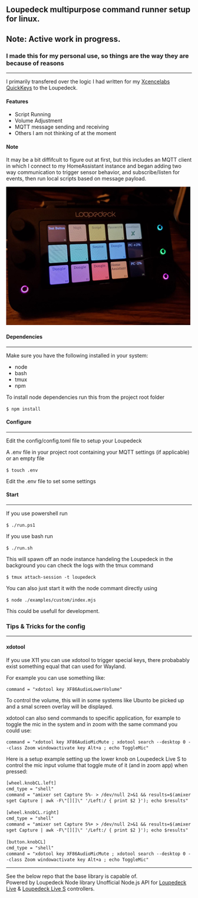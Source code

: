 ## Loupedeck multipurpose command runner setup for linux.

## Note: Active work in progress.  
### I made this for my personal use, so things are the way they are because of reasons

---
I primarily transfered over the logic I had written for my [Xcencelabs QuickKeys](https://github.com/instance-id/quick-keys-app) to the Loupedeck.

#### Features
* Script Running  
* Volume Adjustment
* MQTT message sending and receiving  
* Others I am not thinking of at the moment  

#### Note
It may be a bit diffifcult to figure out at first, but this includes an MQTT client in which I connect to my HomeAssistant instance and began adding two way communication to trigger sensor behavior, and subscribe/listen for events, then run local scripts based on message payload.

<img src="docs/loupedeck_linux.jpg"  width="500" >


#### Dependencies
---
 Make sure you have the following installed in your system:

* node
* bash
* tmux
* npm

To install node dependencies run this from the project root folder

`$ npm install`

#### Configure

---

Edit the config/config.toml file to setup your Loupedeck



A .env file in your project root containing your MQTT settings (if applicable) or an empty file  

`$ touch .env`

Edit the .env file to set some settings



#### Start
---

If you use powershell run

`$ ./run.ps1`

If you use bash run

`$ ./run.sh`

This will spawn off an node instance handeling the Loupedeck in the background
you can check the logs with the tmux command

`$ tmux attach-session -t loupedeck`

You can also just start it with the node commant directly using

`$ node ./examples/custom/index.mjs`

This could be usefull for development.


### Tips & Tricks for the config

---

#### xdotool

If you use X11 you can use xdotool to trigger special keys, there probabably exist something equal that can used for Wayland.

For example you can use something like:

```
command = "xdotool key XF86AudioLowerVolume"
```

To control the volume, this will in some systems like Ubunto be picked up and a smal screen overlay will be displayed. 

xdotool can also send commands to specific application, for example to toggle the mic in the system and in zoom with the same command you could use:

```
command = "xdotool key XF86AudioMicMute ; xdotool search --desktop 0 --class Zoom windowactivate key Alt+a ; echo ToggleMic"
```

Here is a setup example setting up the lower knob on Loupedeck Live S to control the mic input volume that toggle mute of it (and in zoom app) when pressed:

```
[wheel.knobCL.left]
cmd_type = "shell"
command = "amixer set Capture 5%- > /dev/null 2>&1 && results=$(amixer sget Capture | awk -F\"[][]\" '/Left:/ { print $2 }'); echo $results"

[wheel.knobCL.right]
cmd_type = "shell"
command = "amixer set Capture 5%+ > /dev/null 2>&1 && results=$(amixer sget Capture | awk -F\"[][]\" '/Left:/ { print $2 }'); echo $results"

[button.knobCL]
cmd_type = "shell"
command = "xdotool key XF86AudioMicMute ; xdotool search --desktop 0 --class Zoom windowactivate key Alt+a ; echo ToggleMic"
```

---
See the below repo that the base library is capable of.  
Powered by Loupedeck Node library
Unofficial Node.js API for [Loupedeck Live](https://loupedeck.com/products/loupedeck-live/) & [Loupedeck Live S](https://loupedeck.com/products/loupedeck-live-s/) controllers.
